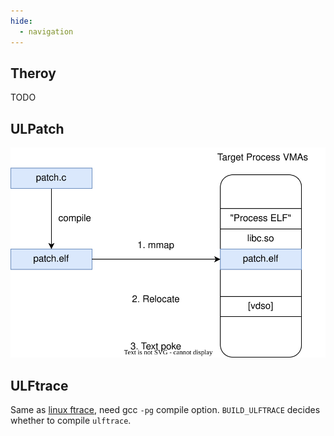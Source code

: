 ```yaml
---
hide:
  - navigation
---
```


## Theroy

TODO


## ULPatch

![ulpatch](images/ulpatch.drawio.svg)


## ULFtrace

Same as [linux ftrace](https://www.kernel.org/doc/html/latest/trace/ftrace.html), need gcc `-pg` compile option.
`BUILD_ULFTRACE` decides whether to compile `ulftrace`.

